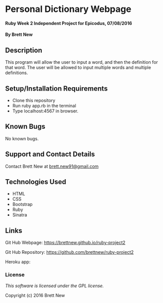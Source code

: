 # Personal Dictionary Webpage

#### Ruby Week 2 Independent Project for Epicodus, 07/08/2016

#### By Brett New

## Description

This program will allow the user to input a word, and then the definition for that word. The user will be allowed to input multiple words and multiple definitions.

## Setup/Installation Requirements

* Clone this repository
* Run ruby app.rb in the terminal
* Type localhost:4567 in browser.

## Known Bugs

No known bugs.


## Support and Contact Details

Contact Brett New at brett.new91@gmail.com

## Technologies Used

* HTML
* CSS
* Bootstrap
* Ruby
* Sinatra

## Links

Git Hub Webpage: https://brettnew.github.io/ruby-project2

Git Hub Repository: https://github.com/brettnew/ruby-project2

Heroku app:

### License

*This software is licensed under the GPL license.*

Copyright (c) 2016 Brett New
